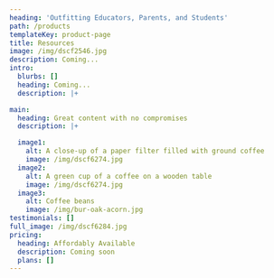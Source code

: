 ```yaml
---
heading: 'Outfitting Educators, Parents, and Students'
path: /products
templateKey: product-page
title: Resources
image: /img/dscf2546.jpg
description: Coming...
intro:
  blurbs: []
  heading: Coming...
  description: |+

main:
  heading: Great content with no compromises
  description: |+

  image1:
    alt: A close-up of a paper filter filled with ground coffee
    image: /img/dscf6274.jpg
  image2:
    alt: A green cup of a coffee on a wooden table
    image: /img/dscf6274.jpg
  image3:
    alt: Coffee beans
    image: /img/bur-oak-acorn.jpg
testimonials: []
full_image: /img/dscf6284.jpg
pricing:
  heading: Affordably Available
  description: Coming soon
  plans: []
---
```

